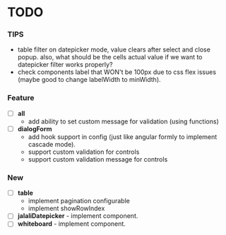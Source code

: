 # TODO

### TIPS

- table filter on datepicker mode, value clears after select and close popup. also, what should be the cells actual
  value if we want to datepicker filter works properly?
- check components label that WON't be 100px due to css flex issues (maybe good to change labelWidth to minWidth).

### Feature

- [ ] **all** 
  - add ability to set custom message for validation (using functions) 
- [ ] **dialogForm**
  - add hook support in config (just like angular formly to implement cascade mode).
  - support custom validation for controls
  - support custom validation message for controls

### New

- [ ] **table**
  - implement pagination configurable
  - implement showRowIndex
- [ ] **jalaliDatepicker** - implement component.
- [ ] **whiteboard** - implement component.

